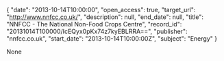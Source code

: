 {
  "date": "2013-10-14T10:00:00", 
  "open_access": true, 
  "target_url": "http://www.nnfcc.co.uk/", 
  "description": null, 
  "end_date": null, 
  "title": "NNFCC - The National Non-Food Crops Centre", 
  "record_id": "20131014T100000/IcEQyx0pKx74z7kyEBLRRA==", 
  "publisher": "nnfcc.co.uk", 
  "start_date": "2013-10-14T10:00:00Z", 
  "subject": "Energy"
}

None